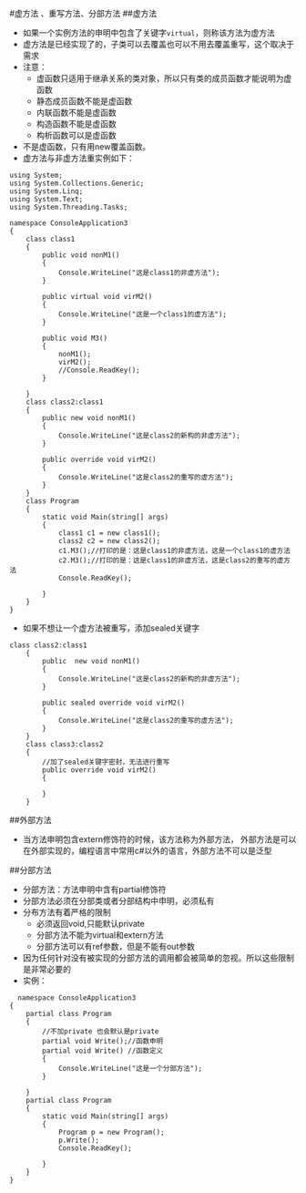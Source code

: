 #虚方法 、重写方法、分部方法
##虚方法
 - 如果一个实例方法的申明中包含了关键字`virtual`，则称该方法为虚方法
 - 虚方法是已经实现了的，子类可以去覆盖也可以不用去覆盖重写，这个取决于需求
 - 注意： 
   - 虚函数只适用于继承关系的类对象，所以只有类的成员函数才能说明为虚函数
   - 静态成员函数不能是虚函数
   - 内联函数不能是虚函数
   - 构造函数不能是虚函数
   - 构析函数可以是虚函数
 - 不是虚函数，只有用new覆盖函数。
 - 虚方法与非虚方法重实例如下：


```
using System;
using System.Collections.Generic;
using System.Linq;
using System.Text;
using System.Threading.Tasks;

namespace ConsoleApplication3
{
    class class1
    {
        public void nonM1()
        {
            Console.WriteLine("这是class1的非虚方法");
        }

        public virtual void virM2()
        {
            Console.WriteLine("这是一个class1的虚方法");
        }

        public void M3()
        {
            nonM1();
            virM2();
            //Console.ReadKey();
        }

    }
    class class2:class1
    {
        public new void nonM1()
        {
            Console.WriteLine("这是class2的新构的非虚方法");
        }

        public override void virM2()
        {
            Console.WriteLine("这是class2的重写的虚方法");
        }
    }
    class Program
    {
        static void Main(string[] args)
        {
            class1 c1 = new class1();
            class2 c2 = new class2();
            c1.M3();//打印的是：这是class1的非虚方法，这是一个class1的虚方法
            c2.M3();//打印的是：这是class1的非虚方法，这是class2的重写的虚方法
            Console.ReadKey();
            
        }
    }
}
```

- 如果不想让一个虚方法被重写，添加sealed关键字


```
class class2:class1
    {
        public  new void nonM1()
        {
            Console.WriteLine("这是class2的新构的非虚方法");
        }

        public sealed override void virM2()
        {
            Console.WriteLine("这是class2的重写的虚方法");
        }
    }
    class class3:class2
    {
        //加了sealed关键字密封，无法进行重写
        public override void virM2()
        {

        }
    }
```

##外部方法
 - 当方法申明包含extern修饰符的时候，该方法称为外部方法，
 外部方法是可以在外部实现的，编程语言中常用c#以外的语言，外部方法不可以是泛型
 
 
##分部方法
 - 分部方法：方法申明中含有partial修饰符
 - 分部方法必须在分部类或者分部结构中申明，必须私有
 - 分布方法有着严格的限制
   -  必须返回void,只能默认private
   -  分部方法不能为virtual和extern方法
   -  分部方法可以有ref参数，但是不能有out参数
  - 因为任何针对没有被实现的分部方法的调用都会被简单的忽视。所以这些限制是非常必要的
  - 实例：


```
  namespace ConsoleApplication3
{
    partial class Program
    {
        //不加private 也会默认是private
        partial void Write();//函数申明
        partial void Write() //函数定义
        {
            Console.WriteLine("这是一个分部方法");
        }

    }
    partial class Program
    {
        static void Main(string[] args)
        {
            Program p = new Program();
            p.Write();
            Console.ReadKey();
            
        }
    }
}
```



```

```


   
  





